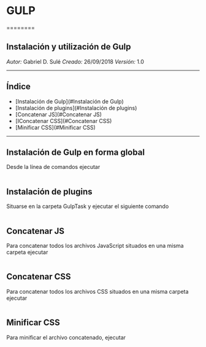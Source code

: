 # GULP #
========

## Instalación y utilización de Gulp ##
*Autor:* Gabriel D. Sulé
*Creado:* 26/09/2018
*Versión:* 1.0
***

## Índice ##
- [Instalación de Gulp](#Instalación de Gulp)
- [Instalación de plugins](#Instalación de plugins)
- [Concatenar JS](#Concatenar JS)
- [IConcatenar CSS](#Concatenar CSS)
- [Minificar CSS](#Minificar CSS)
***

## Instalación de Gulp en forma global ##
Desde la línea de comandos ejecutar

```npm install -g gulp
```

## Instalación de plugins ##
Situarse en la carpeta GulpTask y ejecutar el siguiente comando

```npm install
```

## Concatenar JS ##
Para concatenar todos los archivos JavaScript situados en una misma carpeta ejecutar

```gulp concatjs
```

## Concatenar CSS ##
Para concatenar todos los archivos CSS situados en una misma carpeta ejecutar

```gulp concatcss
```

## Minificar CSS ##
Para minificar el archivo concatenado, ejecutar

```gulp minifycss
```